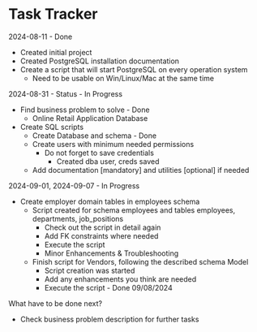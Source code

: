 # Task Tracker

2024-08-11 - Done

- Created initial project
- Created PostgreSQL installation documentation
- Create a script that will start PostgreSQL on every operation system
  - Need to be usable on Win/Linux/Mac at the same time

2024-08-31 - Status - In Progress

- Find business problem to solve - Done
  - Online Retail Application Database
- Create SQL scripts  
  - Create Database and schema - Done
  - Create users with minimum needed permissions
    - Do not forget to save credentials
      - Created dba user, creds saved
  - Add documentation [mandatory] and utilities [optional] if needed

2024-09-01, 2024-09-07 - In Progress

- Create employer domain tables in employees schema
  - Script created for schema employees and tables employees, departments, job_positions
    - Check out the script in detail again
    - Add FK constraints where needed
    - Execute the script
    - Minor Enhancements & Troubleshooting
  - Finish script for Vendors, following the described schema Model
    - Script creation was started
    - Add any enhancements you think are needed
    - Execute the script - Done 09/08/2024

What have to be done next?

- Check business problem description for further tasks
